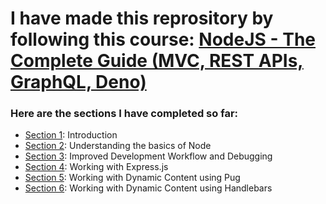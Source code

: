 # I have made this reprository by following this course: [NodeJS - The Complete Guide (MVC, REST APIs, GraphQL, Deno)](https://www.udemy.com/course/nodejs-the-complete-guide/)

### Here are the sections I have completed so far:

- [Section 1](https://github.com/Piyush008/Node_ECommerceWebsite/tree/Section-1): Introduction
- [Section 2](https://github.com/Piyush008/Node_ECommerceWebsite/tree/Section-2): Understanding the basics of Node
- [Section 3](https://github.com/Piyush008/Node_ECommerceWebsite/tree/Section-3): Improved Development Workflow and Debugging
- [Section 4](https://github.com/Piyush008/Node_ECommerceWebsite/tree/Section-4): Working with Express.js
- [Section 5](https://github.com/Piyush008/Node_ECommerceWebsite/tree/Section-5): Working with Dynamic Content using Pug
- [Section 6](https://github.com/Piyush008/Node_ECommerceWebsite/tree/Section-6): Working with Dynamic Content using Handlebars

